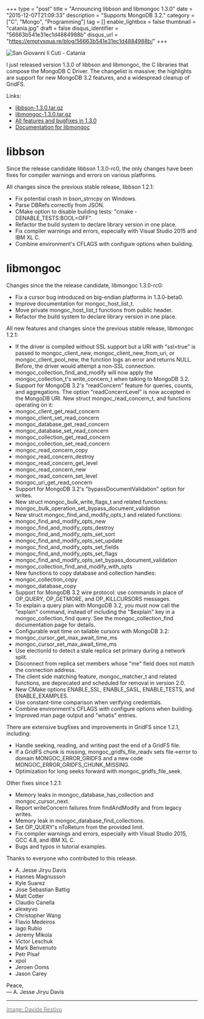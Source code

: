 +++
type = "post"
title = "Announcing libbson and libmongoc 1.3.0"
date = "2015-12-07T21:09:33"
description = "Supports MongoDB 3.2."
category = ["C", "Mongo", "Programming"]
tag = []
enable_lightbox = false
thumbnail = "catania.jpg"
draft = false
disqus_identifier = "56663b541e31ec1d4884988b"
disqus_url = "https://emptysqua.re/blog/56663b541e31ec1d4884988b/"
+++

<p><img style="display:block; margin-left:auto; margin-right:auto;" src="catania.jpg" alt="San Giovanni li Cuti - Catania" title="San Giovanni li Cuti - Catania" /></p>
<p>I just released version 1.3.0 of libbson and libmongoc, the C libraries that compose the MongoDB C Driver. The changelist is massive; the highlights are support for new MongoDB 3.2 features, and a widespread cleanup of GridFS.</p>
<p>Links:</p>
<ul>
<li><a href="https://github.com/mongodb/libbson/releases/download/1.3.0/libbson-1.3.0.tar.gz">libbson-1.3.0.tar.gz</a></li>
<li><a href="https://github.com/mongodb/mongo-c-driver/releases/download/1.3.0/mongo-c-driver-1.3.0.tar.gz">libmongoc-1.3.0.tar.gz</a></li>
<li><a href="https://jira.mongodb.org/issues/?filter=18525">All features and bugfixes in 1.3.0</a></li>
<li><a href="http://api.mongodb.org/c/">Documentation for libmongoc</a></li>
</ul>
<h1 id="libbson">libbson</h1>
<p>Since the release candidate libbson 1.3.0-rc0, the only changes have been fixes for compiler warnings and errors on various platforms.</p>
<p>All changes since the previous stable release, libbson 1.2.1:</p>
<ul>
<li>Fix potential crash in bson_strncpy on Windows.</li>
<li>Parse DBRefs correctly from JSON.</li>
<li>CMake option to disable building tests: "cmake -DENABLE_TESTS:BOOL=OFF".</li>
<li>Refactor the build system to declare library version in one place.</li>
<li>Fix compiler warnings and errors, especially with Visual Studio 2015
    and IBM XL C.</li>
<li>Combine environment's CFLAGS with configure options when building.</li>
</ul>
<h1 id="libmongoc">libmongoc</h1>
<p>Changes since the the release candidate, libmongoc 1.3.0-rc0:</p>
<ul>
<li>Fix a cursor bug introduced on big-endian platforms in 1.3.0-beta0.</li>
<li>Improve documentation for mongoc_host_list_t.</li>
<li>Move private mongoc_host_list_t functions from public header.</li>
<li>Refactor the build system to declare library version in one place.</li>
</ul>
<p>All new features and changes since the previous stable release, libmongoc 1.2.1:</p>
<ul>
<li>If the driver is compiled without SSL support but a URI with "ssl=true"
    is passed to mongoc_client_new, mongoc_client_new_from_uri, or
    mongoc_client_pool_new, the function logs an error and returns NULL. Before,
    the driver would attempt a non-SSL connection.</li>
<li>mongoc_collection_find_and_modify will now apply the mongoc_collection_t's
    write_concern_t when talking to MongoDB 3.2.</li>
<li>Support for MongoDB 3.2's "readConcern" feature for queries, counts, and
    aggregations. The option "readConcernLevel" is now accepted in the MongoDB
    URI. New struct mongoc_read_concern_t, and functions operating on it:</li>
<li>mongoc_client_get_read_concern</li>
<li>mongoc_client_set_read_concern</li>
<li>mongoc_database_get_read_concern</li>
<li>mongoc_database_set_read_concern</li>
<li>mongoc_collection_get_read_concern</li>
<li>mongoc_collection_set_read_concern</li>
<li>mongoc_read_concern_copy</li>
<li>mongoc_read_concern_destroy</li>
<li>mongoc_read_concern_get_level</li>
<li>mongoc_read_concern_new</li>
<li>mongoc_read_concern_set_level</li>
<li>mongoc_uri_get_read_concern</li>
<li>Support for MongoDB 3.2's "bypassDocumentValidation" option for writes.</li>
<li>New struct mongoc_bulk_write_flags_t and related functions:</li>
<li>mongoc_bulk_operation_set_bypass_document_validation</li>
<li>New struct mongoc_find_and_modify_opts_t and related functions:</li>
<li>mongoc_find_and_modify_opts_new</li>
<li>mongoc_find_and_modify_opts_destroy</li>
<li>mongoc_find_and_modify_opts_set_sort</li>
<li>mongoc_find_and_modify_opts_set_update</li>
<li>mongoc_find_and_modify_opts_set_fields</li>
<li>mongoc_find_and_modify_opts_set_flags</li>
<li>mongoc_find_and_modify_opts_set_bypass_document_validation</li>
<li>mongoc_collection_find_and_modify_with_opts</li>
<li>New functions to copy database and collection handles:</li>
<li>mongoc_collection_copy</li>
<li>mongoc_database_copy</li>
<li>Support for MongoDB 3.2 wire protocol: use commands in place of OP_QUERY,
    OP_GETMORE, and OP_KILLCURSORS messages.</li>
<li>To explain a query plan with MongoDB 3.2, you must now call the "explain"
    command, instead of including the "$explain" key in a mongoc_collection_find
    query. See the mongoc_collection_find documentation page for details.</li>
<li>Configurable wait time on tailable cursors with MongoDB 3.2:</li>
<li>mongoc_cursor_get_max_await_time_ms</li>
<li>mongoc_cursor_set_max_await_time_ms</li>
<li>Use electionId to detect a stale replica set primary during a network split.</li>
<li>Disconnect from replica set members whose "me" field does not match the
    connection address.</li>
<li>The client side matching feature, mongoc_matcher_t and related functions,
    are deprecated and scheduled for removal in version 2.0.</li>
<li>New CMake options ENABLE_SSL, ENABLE_SASL, ENABLE_TESTS, and ENABLE_EXAMPLES.</li>
<li>Use constant-time comparison when verifying credentials.</li>
<li>Combine environment's CFLAGS with configure options when building.</li>
<li>Improved man page output and "whatis" entries.</li>
</ul>
<p>There are extensive bugfixes and improvements in GridFS since 1.2.1, including:</p>
<ul>
<li>Handle seeking, reading, and writing past the end of a GridFS file.</li>
<li>If a GridFS chunk is missing, mongoc_gridfs_file_readv sets file-&gt;error to
    domain MONGOC_ERROR_GRIDFS and a new code MONGOC_ERROR_GRIDFS_CHUNK_MISSING.</li>
<li>Optimization for long seeks forward with mongoc_gridfs_file_seek.</li>
</ul>
<p>Other fixes since 1.2.1:</p>
<ul>
<li>Memory leaks in mongoc_database_has_collection and mongoc_cursor_next.</li>
<li>Report writeConcern failures from findAndModify and from legacy writes.</li>
<li>Memory leak in mongoc_database_find_collections.</li>
<li>Set OP_QUERY's nToReturn from the provided limit.</li>
<li>Fix compiler warnings and errors, especially with Visual Studio 2015,
    GCC 4.8, and IBM XL C.</li>
<li>Bugs and typos in tutorial examples.</li>
</ul>
<p>Thanks to everyone who contributed to this release.</p>
<ul>
<li>A. Jesse Jiryu Davis</li>
<li>Hannes Magnusson</li>
<li>Kyle Suarez</li>
<li>Jose Sebastian Battig</li>
<li>Matt Cotter</li>
<li>Claudio Canella</li>
<li>alexeyvo</li>
<li>Christopher Wang</li>
<li>Flavio Medeiros</li>
<li>Iago Rubio</li>
<li>Jeremy Mikola</li>
<li>Victor Leschuk</li>
<li>Mark Benvenuto</li>
<li>Petr P&iacute;sa&#345;</li>
<li>xpol</li>
<li>Jeroen Ooms</li>
<li>Jason Carey</li>
</ul>
<p>Peace,<br />
 &mdash; A. Jesse Jiryu Davis</p>
<hr />
<p><a href="https://www.flickr.com/photos/somemixedstuff/517880144/"><span style="color:gray">Image: Davide Restivo</span></a></p>
